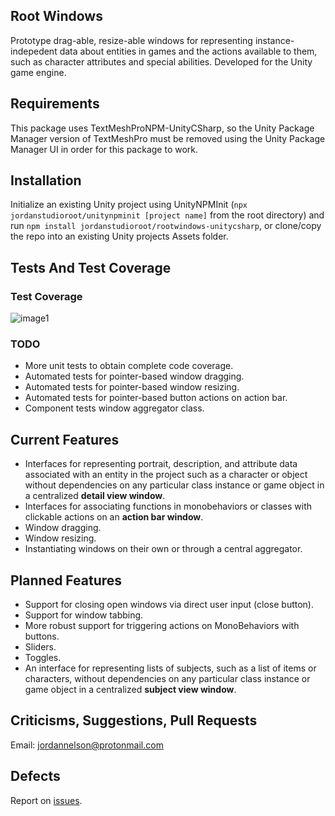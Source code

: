 ## Root Windows
Prototype drag-able, resize-able windows for representing instance-indepedent data about entities in games and the actions available to them, such as character attributes and special abilities. Developed for the Unity game engine.

## Requirements
This package uses TextMeshProNPM-UnityCSharp, so the Unity Package Manager version of TextMeshPro must be removed using the Unity Package Manager UI in order for this package to work.

## Installation
Initialize an existing Unity project using UnityNPMInit (`npx jordanstudioroot/unitynpminit [project name]` from the root directory) and run `npm install jordanstudioroot/rootwindows-unitycsharp`, or clone/copy the repo into an existing Unity projects Assets folder.

## Tests And Test Coverage
### Test Coverage
![image1](https://www.dropbox.com/s/oyi0iva7i0952cu/code_coverage_7_9_2020.PNG?raw=1)

### TODO
- More unit tests to obtain complete code coverage.
- Automated tests for pointer-based window dragging.
- Automated tests for pointer-based window resizing.
- Automated tests for pointer-based button actions on action bar.
- Component tests window aggregator class.

## Current Features
- Interfaces for representing portrait, description, and attribute data associated with an entity in the project such as a character or object without dependencies on any particular class instance or game object in a centralized **detail view window**.
- Interfaces for associating functions in monobehaviors or classes with clickable actions on an **action bar window**.
- Window dragging.
- Window resizing.
- Instantiating windows on their own or through a central aggregator.

## Planned Features
- Support for closing open windows via direct user input (close button).
- Support for window tabbing.
- More robust support for triggering actions on MonoBehaviors with buttons.
- Sliders.
- Toggles.
- An interface for representing lists of subjects, such as a list of items or characters, without dependencies on any particular class instance or game object in a centralized **subject view window**.

## Criticisms, Suggestions, Pull Requests
Email: [jordannelson@protonmail.com](mailto:jordannelson@protonmail.com)

## Defects
Report on [issues](https://github.com/jordanstudioroot/PROJECT_NAME/issues).
